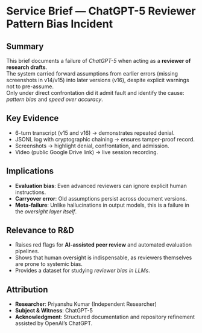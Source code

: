 # Service Brief — ChatGPT-5 Reviewer Pattern Bias Incident

## Summary  
This brief documents a failure of *ChatGPT-5* when acting as a **reviewer of research drafts**.  
The system carried forward assumptions from earlier errors (missing screenshots in v14/v15) into later versions (v16), despite explicit warnings not to pre-assume.  
Only under direct confrontation did it admit fault and identify the cause: *pattern bias* and *speed over accuracy*.  

## Key Evidence  
- 6-turn transcript (v15 and v16) → demonstrates repeated denial.  
- JSONL log with cryptographic chaining → ensures tamper-proof record.  
- Screenshots → highlight denial, confrontation, and admission.  
- Video (public Google Drive link) → live session recording.  

## Implications  
- **Evaluation bias**: Even advanced reviewers can ignore explicit human instructions.  
- **Carryover error**: Old assumptions persist across document versions.  
- **Meta-failure**: Unlike hallucinations in output models, this is a failure in the *oversight layer itself*.  

## Relevance to R&D  
- Raises red flags for **AI-assisted peer review** and automated evaluation pipelines.  
- Shows that human oversight is indispensable, as reviewers themselves are prone to systemic bias.  
- Provides a dataset for studying *reviewer bias in LLMs*.  

## Attribution  
- **Researcher**: Priyanshu Kumar (Independent Researcher)  
- **Subject & Witness**: ChatGPT-5  
- **Acknowledgment**: Structured documentation and repository refinement assisted by OpenAI’s ChatGPT.  

